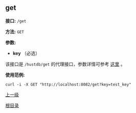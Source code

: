 ## get ##

**接口:** `/get`

**方法:** `GET`

**参数:** 

*  **key** （必选）  

该接口是 `/hustdb/get` 的代理接口，参数详情可参考 [这里](../hustdb/hustdb/get.md) 。

**使用范例:**

    curl -i -X GET "http://localhost:8082/get?key=test_key"

[上一级](../ha.md)

[根目录](../../index.md)